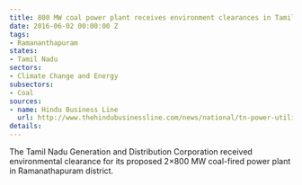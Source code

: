 ```yaml
---
title: 800 MW coal power plant receives environment clearances in Tamil Nadu
date: 2016-06-02 00:00:00 Z
tags:
- Ramananthapuram
states:
- Tamil Nadu
sectors:
- Climate Change and Energy
subsectors:
- Coal
sources:
- name: Hindu Business Line
  url: http://www.thehindubusinessline.com/news/national/tn-power-utility-gets-nod-for-1600-mw-project/article8641662.ece
details: 
---
```


The Tamil Nadu Generation and Distribution Corporation received environmental clearance for its proposed 2×800 MW coal-fired power plant in Ramanathapuram district.
